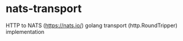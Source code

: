 # nats-transport
HTTP to NATS (https://nats.io/) golang transport (http.RoundTripper) implementation
